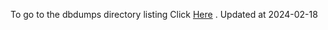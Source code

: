 To go to the dbdumps directory listing Click [Here](https://ipfs.io/ipfs/bafkreibxrzq4x573ge5m3di3j7ti5yoczrad4j2lbxzg36hd7j2a6j4frm) . Updated at 2024-02-18